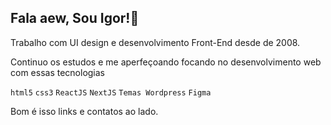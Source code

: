 ## Fala aew, Sou Igor!👋

Trabalho com UI design e desenvolvimento Front-End desde de 2008.

Continuo os estudos e me aperfeçoando focando no desenvolvimento web com essas tecnologias

``html5``  ``css3``  ``ReactJS`` ``NextJS``  ``Temas Wordpress`` ``Figma``

Bom é isso links e contatos ao lado.
